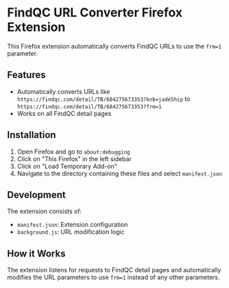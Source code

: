 # FindQC URL Converter Firefox Extension

This Firefox extension automatically converts FindQC URLs to use the `frm=1` parameter.

## Features

- Automatically converts URLs like `https://findqc.com/detail/TB/684275673353?knb=jadeShip` to `https://findqc.com/detail/TB/684275673353?frm=1`
- Works on all FindQC detail pages

## Installation

1. Open Firefox and go to `about:debugging`
2. Click on "This Firefox" in the left sidebar
3. Click on "Load Temporary Add-on"
4. Navigate to the directory containing these files and select `manifest.json`

## Development

The extension consists of:

- `manifest.json`: Extension configuration
- `background.js`: URL modification logic

## How it Works

The extension listens for requests to FindQC detail pages and automatically modifies the URL parameters to use `frm=1` instead of any other parameters.
